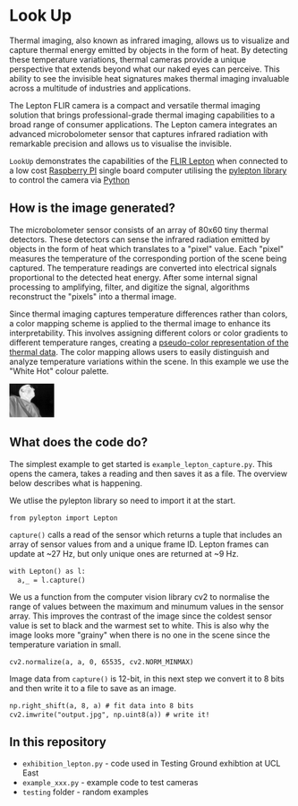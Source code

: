 # Look Up

Thermal imaging, also known as infrared imaging, allows us to visualize and capture thermal energy emitted by objects in the form of heat. By detecting these temperature variations, thermal cameras provide a unique perspective that extends beyond what our naked eyes can perceive. This ability to see the invisible heat signatures makes thermal imaging invaluable across a multitude of industries and applications.

The Lepton FLIR camera is a compact and versatile thermal imaging solution that brings professional-grade thermal imaging capabilities to a broad range of consumer applications. The Lepton camera integrates an advanced microbolometer sensor that captures infrared radiation with remarkable precision and allows us to visualise the invisible.

`LookUp` demonstrates the capabilities of the [FLIR Lepton](https://www.flir.co.uk/products/lepton/) when connected to a low cost [Raspberry PI](https://www.raspberrypi.org) single board computer utilising the [pylepton library](https://github.com/groupgets/pylepton) to control the camera via [Python](https://www.python.org)

## How is the image generated?

The microbolometer sensor consists of an array of 80x60 tiny thermal detectors. These detectors can sense the infrared radiation emitted by objects in the form of heat which translates to a "pixel" value. Each "pixel" measures the temperature of the corresponding portion of the scene being captured. The temperature readings are converted into electrical signals proportional to the detected heat energy.
After some internal signal processing to amplifying, filter, and digitize the signal, algorithms reconstruct the "pixels" into a thermal image. 

Since thermal imaging captures temperature differences rather than colors, a color mapping scheme is applied to the thermal image to enhance its interpretability. This involves assigning different colors or color gradients to different temperature ranges, creating a [pseudo-color representation of the thermal data](https://www.flir.co.uk/discover/industrial/picking-a-thermal-color-palette/). The color mapping allows users to easily distinguish and analyze temperature variations within the scene. In this example we use the "White Hot" colour palette. 

![sample image](/output.png)

## What does the code do?

The simplest example to get started is `example_lepton_capture.py`. This opens the camera, takes a reading and then saves it as a file. The overview below describes what is happening.

We utlise the pylepton library so need to import it at the start.

    from pylepton import Lepton

`capture()` calls a read of the sensor which returns a tuple that includes an array of sensor values from and a unique frame ID. Lepton frames can update at ~27 Hz, but only unique ones are returned at ~9 Hz.


    with Lepton() as l:
      a,_ = l.capture()

We us a function from the computer vision library cv2 to normalise the range of values between the maximum and minumum values in the sensor array. This improves the contrast of the image since the coldest sensor value is set to black and the warmest set to white. This is also why the image looks more "grainy" when there is no one in the scene since the temperature variation in small.


    cv2.normalize(a, a, 0, 65535, cv2.NORM_MINMAX) 

Image data from `capture()` is 12-bit, in this next step we convert it to 8 bits and then write it to a file to save as an image.

    np.right_shift(a, 8, a) # fit data into 8 bits
    cv2.imwrite("output.jpg", np.uint8(a)) # write it!

## In this repository

- `exhibition_lepton.py` - code used in Testing Ground exhibtion at UCL East
- `example_xxx.py` - example code to test cameras
- `testing` folder - random examples 
